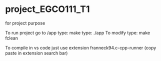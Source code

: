 # project_EGCO111_T1
for project purpose

To run project go to /app
type: make
type: ./app
To modify 
type: make fclean

To compile in vs code
just use extension franneck94.c-cpp-runner (copy paste in extension search bar)
